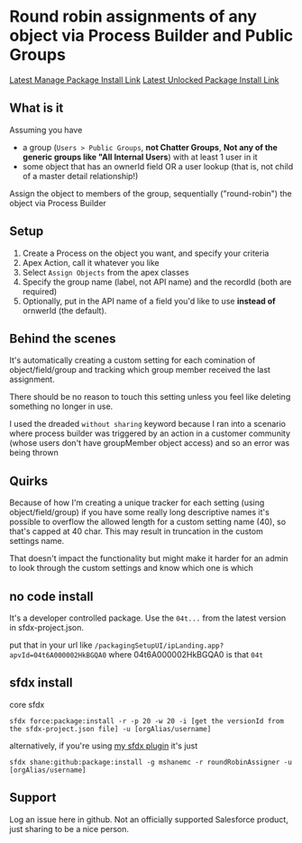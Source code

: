 # Round robin assignments of any object via Process Builder and Public Groups

[Latest Manage Package Install Link](https://login.salesforce.com/packagingSetupUI/ipLanding.app?apvId=04t46000001hhYrAAI)
[Latest Unlocked Package Install Link](https://login.salesforce.com/packagingSetupUI/ipLanding.app?apvId=04t3u0000038OBmAAM)

## What is it

Assuming you have

- a group (`Users > Public Groups`, **not Chatter Groups**, **Not any of the generic groups like "All Internal Users**) with at least 1 user in it
- some object that has an ownerId field OR a user lookup (that is, not child of a master detail relationship!)

Assign the object to members of the group, sequentially ("round-robin") the object via Process Builder

## Setup

1. Create a Process on the object you want, and specify your criteria
2. Apex Action, call it whatever you like
3. Select `Assign Objects` from the apex classes
4. Specify the group name (label, not API name) and the recordId (both are required)
5. Optionally, put in the API name of a field you'd like to use **instead of** ornwerId (the default).

## Behind the scenes

It's automatically creating a custom setting for each comination of object/field/group and tracking which group member received the last assignment.

There should be no reason to touch this setting unless you feel like deleting something no longer in use.

I used the dreaded `without sharing` keyword because I ran into a scenario where process builder was triggered by an action in a customer community (whose users don't have groupMember object access) and so an error was being thrown

## Quirks

Because of how I'm creating a unique tracker for each setting (using object/field/group) if you have some really long descriptive names it's possible to overflow the allowed length for a custom setting name (40), so that's capped at 40 char. This may result in truncation in the custom settings name.

That doesn't impact the functionality but might make it harder for an admin to look through the custom settings and know which one is which

## no code install

It's a developer controlled package. Use the `04t...` from the latest version in sfdx-project.json.

put that in your url like `/packagingSetupUI/ipLanding.app?apvId=04t6A000002HkBGQA0` where 04t6A000002HkBGQA0 is that `04t`

## sfdx install

core sfdx

`sfdx force:package:install -r -p 20 -w 20 -i [get the versionId from the sfdx-project.json file] -u [orgAlias/username]`

alternatively, if you're using [my sfdx plugin](https://github.com/mshanemc/shane-sfdx-plugins) it's just

`sfdx shane:github:package:install -g mshanemc -r roundRobinAssigner -u [orgAlias/username]`

## Support

Log an issue here in github. Not an officially supported Salesforce product, just sharing to be a nice person.
